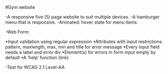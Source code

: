 #Gym website

-A responsive five (5) page website to suit multiple devices.
-A hamburger menu that is responsive.
-Animated: hover state for menu items.

-Web Form:

•Input validation using regular expression
•Attributes with input restrictions: pattern, maxlength, max, min and title for error message
•Every input field needs a label and error div
•Element(s) for errors in form input empty by default
•A ‘help’ function (link)

-Test for WCAG 2.1 Level-AA
